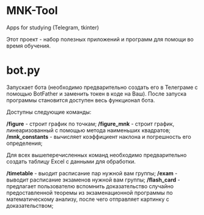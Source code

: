 # MNK-Tool
Apps for studying (Telegram, tkinter)

Этот проект - набор полезных приложений и программ для помощи во время обучения. 

# bot.py 
Запускает бота (необходимо предварительно создать его в Телеграме с помощью BotFather и заменить токен в коде на Ваш).
После запуска программы становится доступен весь функционал бота. 

Доступны следующие команды:

**/figure** - строит график по точкам;
**/figure_mnk** - строит график, линеаризованный с помощью метода наименьших квадратов;
**/mnk_constants** - вычисляет коэффициент наклона и погрешность его определения;

Для всех вышеперечисленных команд необходимо предварительно создать таблицу Excel с данными для обработки.

**/timetable** - выодит расписание пар нужной вам группы;
**/exam** - выводит расписание экзаменов нужной вам группы;
**/flash_card** - предлагает пользователю вспомнить доказательство случайно предоставленной теоремы из экзаменационной программы по математическому анализу, после чего отправляет картинку с доказательством;
